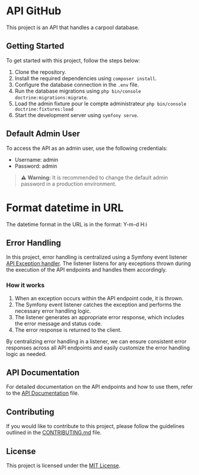 # API GitHub

This project is an API that handles a carpool database.

## Getting Started

To get started with this project, follow the steps below:

1. Clone the repository.
2. Install the required dependencies using `composer install`.
3. Configure the database connection in the `.env` file.
4. Run the database migrations using `php bin/console doctrine:migrations:migrate`.
5. Load the admin fixture pour le compte administrateur `php bin/console doctrine:fixtures:load`
6. Start the development server using `symfony serve`.

## Default Admin User

To access the API as an admin user, use the following credentials:

- Username: admin
- Password: admin

> ⚠️ **Warning:** It is recommended to change the default admin password in a production environment.

# Format datetime in URL

The datetime format in the URL is in the format: Y-m-d H:i

## Error Handling

In this project, error handling is centralized using a Symfony event listener [API Exception handler](./src/EventListener/ExceptionListener.php). The listener listens for any exceptions thrown during the execution of the API endpoints and handles them accordingly.

### How it works

1. When an exception occurs within the API endpoint code, it is thrown.
2. The Symfony event listener catches the exception and performs the necessary error handling logic.
3. The listener generates an appropriate error response, which includes the error message and status code.
4. The error response is returned to the client.

By centralizing error handling in a listener, we can ensure consistent error responses across all API endpoints and easily customize the error handling logic as needed.

## API Documentation

For detailed documentation on the API endpoints and how to use them, refer to the [API Documentation](./docs/api.md) file.

## Contributing

If you would like to contribute to this project, please follow the guidelines outlined in the [CONTRIBUTING.md](./CONTRIBUTING.md) file.

## License

This project is licensed under the [MIT License](./LICENSE).

